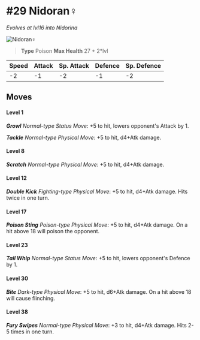 # #29 Nidoran♀
*Evolves at lvl16 into Nidorina*

![Nidoran♀](https://img.pokemondb.net/sprites/home/normal/1x/nidoran-f.png)

> **Type** Poison
> **Max Health** 27 + 2\*lvl

| Speed | Attack | Sp. Attack | Defence | Sp. Defence |
| ----- | ------ | ---------- | ------- | ----------- |
| -2 | -1 | -2 | -1 | -2 |

## Moves
#### Level 1

***Growl** Normal-type Status Move*: +5 to hit, lowers opponent's Attack by 1.

***Tackle** Normal-type Physical Move*: +5 to hit, d4+Atk damage. 
#### Level 8

***Scratch** Normal-type Physical Move*: +5 to hit, d4+Atk damage. 
#### Level 12

***Double Kick** Fighting-type Physical Move*: +5 to hit, d4+Atk damage. Hits twice in one turn.
#### Level 17

***Poison Sting** Poison-type Physical Move*: +5 to hit, d4+Atk damage. On a hit above 18 will poison the opponent.
#### Level 23

***Tail Whip** Normal-type Status Move*: +5 to hit, lowers opponent's Defence by 1.
#### Level 30

***Bite** Dark-type Physical Move*: +5 to hit, d6+Atk damage. On a hit above 18 will cause flinching.
#### Level 38

***Fury Swipes** Normal-type Physical Move*: +3 to hit, d4+Atk damage. Hits 2-5 times in one turn.

